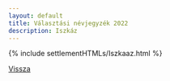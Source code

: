 ```yaml
---
layout: default
title: Választási névjegyzék 2022
description: Iszkáz
---
```


{% include settlementHTMLs/Iszkaaz.html %}

[Vissza](./)